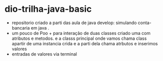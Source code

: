 # dio-trilha-java-basic 
- repositorio criado a parti das aula de java develop: simulando conta-bancaria em java .
- um pouco de Poo + para interação de duas classes criado uma com atributos e metodos. e a classs principal onde vamos chama class apartir de uma instancia crida e a parti dela chama atrbutos e inserimos valores
-  entradas de valores via terminal 
